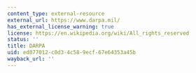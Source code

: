 ```yaml
---
content_type: external-resource
external_url: https://www.darpa.mil/
has_external_license_warning: true
license: https://en.wikipedia.org/wiki/All_rights_reserved
status: ''
title: DARPA
uid: ed077012-c0d3-4c58-9ecf-67e64353a45b
wayback_url: ''
---
```

